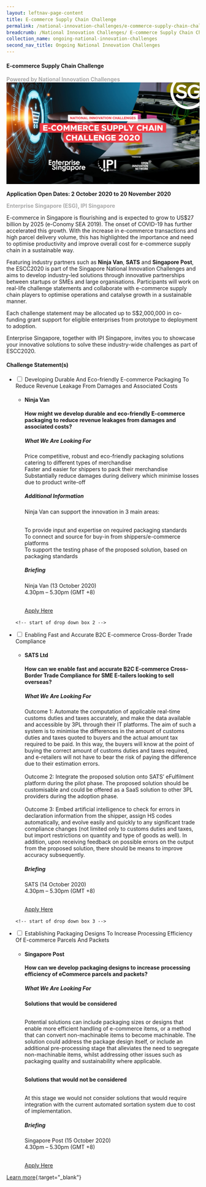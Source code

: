 ```yaml
---
layout: leftnav-page-content
title: E-commerce Supply Chain Challenge
permalink: /national-innovation-challenges/e-commerce-supply-chain-challenge
breadcrumb: /National Innovation Challenges/ E-commerce Supply Chain Challenge
collection_name: ongoing-national-innovation-challenges
second_nav_title: Ongoing National Innovation Challenges
---
```


#### **E-commerce Supply Chain Challenge**

<font color="#a9a9a9"><b>Powered by National Innovation Challenges</b></font>
[![3](/images/E-commerce-Supply-Chain-Challenge.jpg)](https://ecommercesupplychain.innovation-challenge.sg/)

**Application Open Dates: 2 October 2020 to 20 November 2020**<br>

<font color=" #a9a9a9"><b>Enterprise Singapore (ESG), IPI Singapore </b></font>

E-commerce in Singapore is flourishing and is expected to grow to US$27 billion by 2025 (e-Conomy SEA 2019). The onset of COVID-19 has further accelerated this growth. With the increase in e-commerce transactions and high parcel delivery volume, this has highlighted the importance and need to optimise productivity and improve overall cost for e-commerce supply chain in a sustainable way. 
 
Featuring industry partners such as <b>Ninja Van</b>, <b>SATS</b> and <b>Singapore Post</b>, the ESCC2020 is part of the Singapore National Innovation Challenges and aims to develop industry-led solutions through innovative partnerships between startups or SMEs and large organisations. Participants will work on real-life challenge statements and collaborate with e-commerce supply chain players to optimise operations and catalyse growth in a sustainable manner.
 
Each challenge statement may be allocated up to S$2,000,000 in co-funding grant support for eligible enterprises from prototype to deployment to adoption.
 
Enterprise Singapore, together with IPI Singapore, invites you to showcase your innovative solutions to solve these industry-wide challenges as part of ESCC2020.

<div id="wrapper">
    <h4> Challenge Statement(s) </h4>
<ul>
    <!-- start of drop down box 1 -->
  <li>
    <input type="checkbox" id="list-item-1">
    <label for="list-item-1">Developing Durable And Eco-friendly E-commerce Packaging To Reduce Revenue Leakage From Damages and Associated Costs</label>
      <ul>
        <li><b><h4>Ninja Van</h4>How might we develop durable and eco-friendly E-commerce packaging to reduce revenue leakages from damages and associated costs?</b>
              

<h5>What We Are Looking For</h5>
Price competitive, robust and eco-friendly packaging solutions catering to different types of merchandise<br>
Faster and easier for shippers to pack their merchandise<br>
Substantially reduce damages during delivery which minimise losses due to product write-off

<h5>Additional Information</h5>
Ninja Van can support the innovation in 3 main areas:<br><br>

To provide input and expertise on required packaging standards<br>
To connect and source for buy-in from shippers/e-commerce platforms<br>
To support the testing phase of the proposed solution, based on packaging standards

<h5>Briefing</h5>
Ninja Van (13 October 2020)<br>
4.30pm – 5.30pm (GMT +8)
<br><br>

<a href="https://ecommercesupplychain.innovation-challenge.sg/problem-statement/developing-durable-and-eco-friendly-e-commerce-packaging-to-reduce-revenue-leakage-from-damages-and-associated-costs.html" target="_blank" >Apply Here</a>
        </li>
      </ul>
    </li>
  
<!-- end of drop down box 1-->
    <!-- start of drop down box 2 -->
  <li>
    <input type="checkbox" id="list-item-2">
    <label for="list-item-2">Enabling Fast and Accurate B2C E-commerce Cross-Border Trade Compliance</label>
      <ul>
       <li><b><h4>SATS Ltd</h4>How can we enable fast and accurate B2C E-commerce Cross-Border Trade Compliance for SME E-tailers looking to sell overseas?</b>

<h5>What We Are Looking For</h5>
Outcome 1: Automate the computation of applicable real-time customs duties and taxes accurately, and make the data available and accessible by 3PL through their IT platforms. The aim of such a system is to minimise the differences in the amount of customs duties and taxes quoted to buyers and the actual amount tax required to be paid. In this way, the buyers will know at the point of buying the correct amount of customs duties and taxes required, and e-retailers will not have to bear the risk of paying the difference due to their estimation errors.<br><br>
Outcome 2: Integrate the proposed solution onto SATS’ eFulfilment platform during the pilot phase. The proposed solution should be customisable and could be offered as a SaaS solution to other 3PL providers during the adoption phase.<br><br>
Outcome 3: Embed artificial intelligence to check for errors in declaration information from the shipper, assign HS codes automatically, and evolve easily and quickly to any significant trade compliance changes (not limited only to customs duties and taxes, but import restrictions on quantity and type of goods as well). In addition, upon receiving feedback on possible errors on the output from the proposed solution, there should be means to improve accuracy subsequently.

<h5>Briefing</h5>
SATS (14 October 2020)<br>
4.30pm – 5.30pm (GMT +8)
<br><br>

<a href="https://ecommercesupplychain.innovation-challenge.sg/problem-statement/developing-durable-and-eco-friendly-e-commerce-packaging-to-reduce-revenue-leakage-from-damages-and-associated-costs.html" target="_blank" >Apply Here</a>
        </li>
      </ul>
    </li>
  
<!-- end of drop down box 2-->
    <!-- start of drop down box 3 -->
  <li>
    <input type="checkbox" id="list-item-3">
    <label for="list-item-3">Establishing Packaging Designs To Increase Processing Efficiency Of E-commerce Parcels And Packets</label>
      <ul>
        <li><b><h4>Singapore Post</h4>How can we develop packaging designs to increase processing efficiency of eCommerce parcels and packets?</b>
  

<h5>What We Are Looking For</h5>
<b>Solutions that would be considered</b><br><br>

Potential solutions can include packaging sizes or designs that enable more efficient handling of e-commerce items, or a method that can convert non-machinable items to become machinable. The solution could address the package design itself, or include an additional pre-processing stage that alleviates the need to segregate non-machinable items, whilst addressing other issues such as packaging quality and sustainability where applicable.<br><br>

<b>Solutions that would not be considered</b><br><br>

At this stage we would not consider solutions that would require integration with the current automated sortation system due to cost of implementation.

<h5>Briefing</h5>
Singapore Post (15 October 2020)<br>
4.30pm – 5.30pm (GMT +8)<br><br>

<a href="https://ecommercesupplychain.innovation-challenge.sg/problem-statement/establishing-packaging-designs-to-increase-processing-efficiency-of-e-commerce-parcels-and-packets.html" target="_blank" >Apply Here</a>
        </li>
      </ul>
    </li>
  
<!-- end of drop down box 3-->
</ul>
</div>

[Learn more](https://ecommercesupplychain.innovation-challenge.sg/){:target="_blank"}
